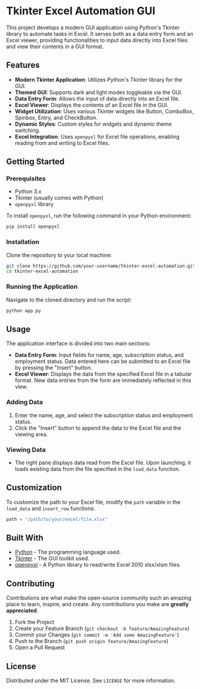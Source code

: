 

# Tkinter Excel Automation GUI

This project develops a modern GUI application using Python's Tkinter library to automate tasks in Excel. It serves both as a data entry form and an Excel viewer, providing functionalities to input data directly into Excel files and view their contents in a GUI format.

## Features

- **Modern Tkinter Application**: Utilizes Python's Tkinter library for the GUI.
- **Themed GUI**: Supports dark and light modes toggleable via the GUI.
- **Data Entry Form**: Allows the input of data directly into an Excel file.
- **Excel Viewer**: Displays the contents of an Excel file in the GUI.
- **Widget Utilization**: Uses various Tkinter widgets like Button, ComboBox, Spinbox, Entry, and CheckButton.
- **Dynamic Styles**: Custom styles for widgets and dynamic theme switching.
- **Excel Integration**: Uses `openpyxl` for Excel file operations, enabling reading from and writing to Excel files.

## Getting Started

### Prerequisites

- Python 3.x
- Tkinter (usually comes with Python)
- `openpyxl` library

To install `openpyxl`, run the following command in your Python environment:

```bash
pip install openpyxl
```

### Installation

Clone the repository to your local machine:

```bash
git clone https://github.com/your-username/tkinter-excel-automation.git
cd tkinter-excel-automation
```

### Running the Application

Navigate to the cloned directory and run the script:

```bash
python app.py
```

## Usage

The application interface is divided into two main sections:

- **Data Entry Form**: Input fields for name, age, subscription status, and employment status. Data entered here can be submitted to an Excel file by pressing the "Insert" button.
- **Excel Viewer**: Displays the data from the specified Excel file in a tabular format. New data entries from the form are immediately reflected in this view.

### Adding Data

1. Enter the name, age, and select the subscription status and employment status.
2. Click the "Insert" button to append the data to the Excel file and the viewing area.

### Viewing Data

- The right pane displays data read from the Excel file. Upon launching, it loads existing data from the file specified in the `load_data` function.

## Customization

To customize the path to your Excel file, modify the `path` variable in the `load_data` and `insert_row` functions:

```python
path = "/path/to/your/excel/file.xlsx"
```

## Built With

- [Python](https://www.python.org/) - The programming language used.
- [Tkinter](https://docs.python.org/3/library/tkinter.html) - The GUI toolkit used.
- [openpyxl](https://openpyxl.readthedocs.io/en/stable/) - A Python library to read/write Excel 2010 xlsx/xlsm files.

## Contributing

Contributions are what make the open-source community such an amazing place to learn, inspire, and create. Any contributions you make are **greatly appreciated**.

1. Fork the Project
2. Create your Feature Branch (`git checkout -b feature/AmazingFeature`)
3. Commit your Changes (`git commit -m 'Add some AmazingFeature'`)
4. Push to the Branch (`git push origin feature/AmazingFeature`)
5. Open a Pull Request

## License

Distributed under the MIT License. See `LICENSE` for more information.


